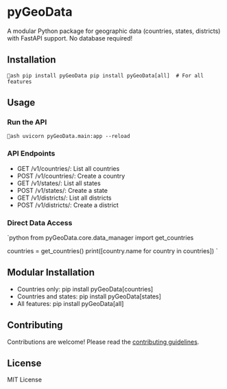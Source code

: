 # pyGeoData

A modular Python package for geographic data (countries, states, districts) with FastAPI support. No database required!

## Installation

`ash
pip install pyGeoData
pip install pyGeoData[all]  # For all features
`

## Usage

### Run the API
`ash
uvicorn pyGeoData.main:app --reload
`

### API Endpoints
- GET /v1/countries/: List all countries
- POST /v1/countries/: Create a country
- GET /v1/states/: List all states
- POST /v1/states/: Create a state
- GET /v1/districts/: List all districts
- POST /v1/districts/: Create a district

### Direct Data Access
`python
from pyGeoData.core.data_manager import get_countries

countries = get_countries()
print([country.name for country in countries])
`

## Modular Installation
- Countries only: pip install pyGeoData[countries]
- Countries and states: pip install pyGeoData[states]
- All features: pip install pyGeoData[all]

## Contributing
Contributions are welcome! Please read the [contributing guidelines](CONTRIBUTING.md).

## License
MIT License
